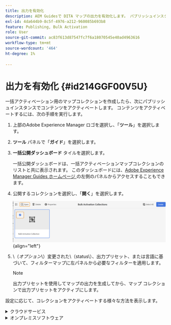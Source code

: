 ```yaml
---
title: 出力を有効化
description: AEM Guidesで DITA マップの出力を有効化します。 パブリッシュインスタンスでコンテンツをアクティベートする方法について説明します。
exl-id: 4da644b9-8c5f-4976-a212-960085b693b8
feature: Publishing, Bulk Activation
role: User
source-git-commit: ac83f613d87547fc7f6a18070545e40ad4963616
workflow-type: tm+mt
source-wordcount: '464'
ht-degree: 1%

---
```


# 出力を有効化 {#id214GGF00V5U}

一括アクティベーション用のマップコレクションを作成したら、次にパブリッシュインスタンスでコンテンツをアクティベートします。 コンテンツをアクティベートするには、次の手順を実行します。

1. 上部のAdobe Experience Manager ロゴを選択し、「**ツール**」を選択します。

1. **ツール** パネルで「**ガイド**」を選択します。

1. **一括公開ダッシュボード** タイルを選択します。

   一括公開ダッシュボードは、一括アクティベーションマップコレクションのリストと共に表示されます。 このダッシュボードには、[Adobe Experience Manager Guides ホームページ &#x200B;](intro-home-page.md) の左側のパネルからアクセスすることもできます。

1. 公開するコレクションを選択し、「**開く**」を選択します。

   ![](images/bulk-activation-collection-open.png){align="left"}

1. \（*オプション*\）変更された\（status\）、出力プリセット、または言語に基づいて、フィルターマップに左パネルから必要なフィルターを適用します。

   >[!NOTE]
   >
   >出力プリセットを使用してマップの出力を生成してから、マップ コレクションで出力プリセットをアクティブにします。


設定に応じて、コレクションをアクティベートする様々な方法を表示します。

<details>
<summary> クラウドサービス </summary>

![cloud service での bulk-collection-publish](images/bulk-activation-collection-quick-publish-CS.png){width="650" align="left"}

**プレビュー** または **パブリッシュ** インスタンスへの出力をアクティベートできます。

**プレビュー**

* 選択したマップの出力をアクティブにするには、事前に生成されたマップ出力を選択し、**パブリッシュ先** > **プレビュー** を選択します。
* すべての DITA マップの出力を設定済みのプリセットでアクティベートするには、「**マップ**」列の横にあるチェックボックスを選択して、**公開先**/**公開** を選択します。


**公開**

* 選択したマップの出力をアクティブにするには、事前に生成されたマップ出力を選択し、**パブリッシュ先** > **パブリッシュ** を選択します。

* すべての DITA マップの出力を設定済みのプリセットでアクティブにするには、マップ（列）の横にあるチェックボックスを選択し、**公開先** > **公開** を選択します。


>[!NOTE]
> 
> マップ出力のチェックボックスは、マップの出力を生成した場合にのみ有効になります。

マップ出力がパブリッシュ用のキューに入ると、成功メッセージが表示されます。

選択したマップ ファイルに対して出力がアクティブ化されると、[ 監査履歴 ] タブが更新され、最新のアクティブ化された出力が一番上に表示されます。 **公開済み** 列は、公開日時で更新されます。

</details>

<details>    
<summary>  オンプレミスソフトウェア </summary>


次のいずれかの操作を行います。

* 選択したマップの出力をアクティブにするには、事前に生成されたマップ出力を選択し、**クイック パブリッシュ** を選択します。
* すべての DITA マップの出力を設定済みのプリセットでアクティブにするには、マップ（列）の横にあるチェックボックスを選択し、「**クイック公開**」を選択します。
  ![bulk-collection-publish](images/bulk-activation-collection-quick-publish.png){width="650" align="left"}

  >[!NOTE]
  > 
  >マップ出力のチェックボックスは、マップの出力を生成した場合にのみ有効になります。


マップ出力がパブリッシュ用のキューに入ると、成功メッセージが表示されます。

選択したマップ ファイルに対して出力がアクティブ化されると、[ 監査履歴 ] タブが更新され、最新のアクティブ化された出力が一番上に表示されます。 **公開済み** 列は、公開日時で更新されます。

**親トピック：**&#x200B;[&#x200B; 公開済みコンテンツの一括アクティベーション &#x200B;](conf-bulk-activation.md)
